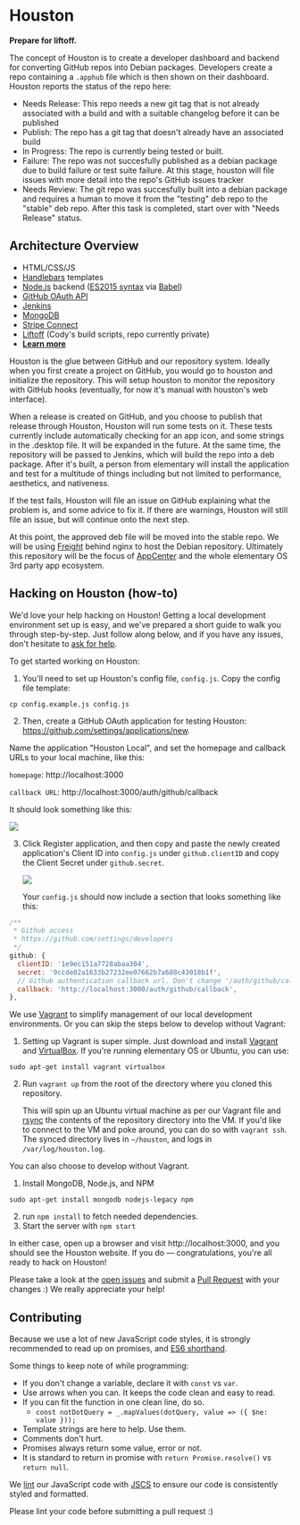 # Houston
**Prepare for liftoff.**

The concept of Houston is to create a developer dashboard and backend for converting GitHub repos into Debian packages. Developers create a repo containing a `.apphub` file which is then shown on their dashboard. Houston reports the status of the repo here:

* Needs Release: This repo needs a new git tag that is not already associated with a build and with a suitable changelog before it can be published
* Publish: The repo has a git tag that doesn't already have an associated build
* In Progress: The repo is currently being tested or built.
* Failure: The repo was not succesfully published as a debian package due to build failure or test suite failure. At this stage, houston will file issues with more detail into the repo's GitHub issues tracker
* Needs Review: The git repo was succesfully built into a debian package and requires a human to move it from the "testing" deb repo to the "stable" deb repo. After this task is completed, start over with "Needs Release" status.

## Architecture Overview
* HTML/CSS/JS
* [Handlebars](http://handlebarsjs.com/) templates
* [Node.js](https://nodejs.org/en/) backend ([ES2015 syntax](git.io/es6features) via [Babel](babeljs.io))
* [GitHub OAuth API](https://developer.github.com/v3/oauth/)
* [Jenkins](https://jenkins-ci.org/)
* [MongoDB](https://www.mongodb.org/)
* [Stripe Connect](https://stripe.com/connect)
* [Liftoff](https://github.com/elementary/liftoff) (Cody's build scripts, repo currently private)
* **[Learn more](https://docs.google.com/document/d/1nHCnxNpaQI8G2VdJKFeri12krLpgtUQllMj8_PdZ7P8/edit)**

Houston is the glue between GitHub and our repository system. Ideally when you first create a project on GitHub, you would go to houston and initialize the repository. This will setup houston to monitor the repository with GitHub hooks (eventually, for now it's manual with houston's web interface).

When a release is created on GitHub, and you choose to publish that release through Houston, Houston will run some tests on it. These tests currently include automatically checking for an app icon, and some strings in the .desktop file. It will be expanded in the future. At the same time, the repository will be passed to Jenkins, which will build the repo into a deb package. After it's built, a person from elementary will install the application and test for a multitude of things including but not limited to performance, aesthetics, and nativeness.

If the test fails, Houston will file an issue on GitHub explaining what the problem is, and some advice to fix it. If there are warnings, Houston will still file an issue, but will continue onto the next step.

At this point, the approved deb file will be moved into the stable repo. We will be using [Freight](https://github.com/rcrowley/freight) behind nginx to host the Debian repository. Ultimately this repository will be the focus of [AppCenter](https://launchpad.net/appcenter) and the whole elementary OS 3rd party app ecosystem.

## Hacking on Houston (how-to)

We'd love your help hacking on Houston! Getting a local development environment set up is easy, and we've prepared a short guide to walk you through step-by-step. Just follow along below, and if you have any issues, don't hesitate to [ask for help](https://github.com/elementary/houston/issues/new).

To get started working on Houston:

1. You'll need to set up Houston's config file, `config.js`. Copy the config file template:

  ```cp config.example.js config.js```

2. Then, create a GitHub OAuth application for testing Houston: https://github.com/settings/applications/new.

  Name the application "Houston Local", and set the homepage and callback URLs to your local machine, like this:

   `homepage`: http://localhost:3000

   `callback URL`: http://localhost:3000/auth/github/callback

   It should look something like this:

   ![](https://i.imgur.com/PGKT7GC.png)

3. Click Register application, and then copy and paste the newly created application's Client ID into `config.js` under `github.clientID` and copy the Client Secret under `github.secret`.

   ![](https://i.imgur.com/D0VxJcX.png)

   Your `config.js` should now include a section that looks something like this:

  ```js
  /**
   * Github access
   * https://github.com/settings/developers
   */
  github: {
    clientID: '1e9ec151a7728abaa304',
    secret: '9ccde02a1633b27232ee07662b7a688c43018b1f',
    // Github authentication callback url. Don't change '/auth/github/callback'
    callback: 'http://localhost:3000/auth/github/callback',
  },
  ```

We use [Vagrant](https://www.vagrantup.com/) to simplify management of our local development environments. Or you can skip the steps below to develop without Vagrant:

1. Setting up Vagrant is super simple. Just download and install [Vagrant](https://www.vagrantup.com/downloads.html) and [VirtualBox](https://www.virtualbox.org/wiki/Downloads). If you're running elementary OS or Ubuntu, you can use:

  ```sudo apt-get install vagrant virtualbox```

2. Run `vagrant up` from the root of the directory where you cloned this repository.

    This will spin up an Ubuntu virtual machine as per our Vagrant file and [rsync](https://en.wikipedia.org/wiki/Rsync) the contents of the repository directory into the VM. If you'd like to connect to the VM and poke around, you can do so with `vagrant ssh`. The synced directory lives in `~/houston`, and logs in `/var/log/houston.log`.

You can also choose to develop without Vagrant.

1. Install MongoDB, Node.js, and NPM

  ```sudo apt-get install mongodb nodejs-legacy npm```

2. run `npm install` to fetch needed dependencies.
3. Start the server with `npm start`


In either case, open up a browser and visit http://localhost:3000, and you should see the Houston website. If you do — congratulations, you're all ready to hack on Houston!

Please take a look at the [open issues](https://github.com/elementary/houston/issues) and submit a [Pull Request](https://help.github.com/articles/creating-a-pull-request/) with your changes :) We really appreciate your help!

## Contributing

Because we use a lot of new JavaScript code styles, it is strongly recommended to
read up on promises, and [ES6 shorthand](https://github.com/lukehoban/es6features).

Some things to keep note of while programming:
* If you don't change a variable, declare it with `const` vs `var`.
* Use arrows when you can. It keeps the code clean and easy to read.
* If you can fit the function in one clean line, do so.
  - `const notDotQuery = _.mapValues(dotQuery, value => ({ $ne: value }));`
* Template strings are here to help. Use them.
* Comments don't hurt.
* Promises always return some value, error or not.
* It is standard to return in promise with `return Promise.resolve()` vs `return null`.

We [lint](https://en.wikipedia.org/wiki/Lint_(software)) our JavaScript code with [JSCS](http://jscs.info) to ensure our code is consistently styled and formatted.

Please lint your code before submitting a pull request :)
